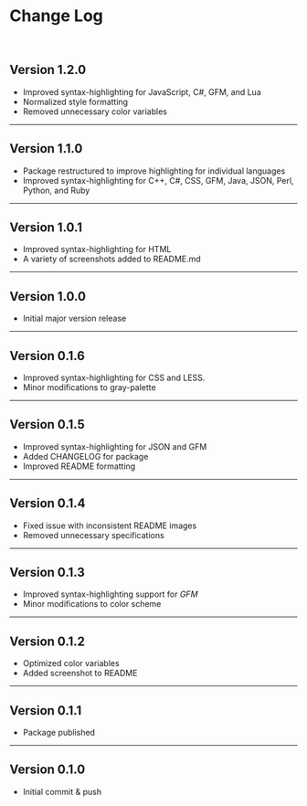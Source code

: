 # Change Log
<br>  

## Version 1.2.0
   * Improved syntax-highlighting for JavaScript, C#, GFM, and Lua
   * Normalized style formatting
   * Removed unnecessary color variables

------------------------------------------------------------------------------------------------------------------------  

## Version 1.1.0

  * Package restructured to improve highlighting for individual languages
  * Improved syntax-highlighting for C++, C#, CSS, GFM, Java, JSON, Perl, Python, and Ruby

------------------------------------------------------------------------------------------------------------------------

## Version 1.0.1

  * Improved syntax-highlighting for HTML
  * A variety of screenshots added to README.md

------------------------------------------------------------------------------------------------------------------------

## Version 1.0.0

  * Initial major version release

------------------------------------------------------------------------------------------------------------------------

## Version 0.1.6

  * Improved syntax-highlighting for CSS and LESS.
  * Minor modifications to gray-palette

------------------------------------------------------------------------------------------------------------------------

## Version 0.1.5

  * Improved syntax-highlighting for JSON and GFM
  * Added CHANGELOG for package
  * Improved README formatting

------------------------------------------------------------------------------------------------------------------------

## Version 0.1.4

  * Fixed issue with inconsistent README images
  * Removed unnecessary specifications

------------------------------------------------------------------------------------------------------------------------

## Version 0.1.3

  * Improved syntax-highlighting support for *GFM*
  * Minor modifications to color scheme

------------------------------------------------------------------------------------------------------------------------

## Version 0.1.2

  * Optimized color variables
  * Added screenshot to README

------------------------------------------------------------------------------------------------------------------------

## Version 0.1.1

  * Package published

------------------------------------------------------------------------------------------------------------------------

## Version 0.1.0

  * Initial commit & push
